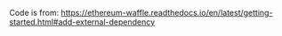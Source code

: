 Code is from: https://ethereum-waffle.readthedocs.io/en/latest/getting-started.html#add-external-dependency
